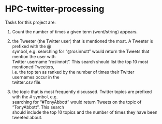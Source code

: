 # HPC-twitter-processing
Tasks for this project are:
1. Count	the	number	of	times	a	given	term	(word/string)	appears.

2. the	Tweeter (the	Twitter	user)	that	is	mentioned	the	most.	 A	Tweeter	is	prefixed	with	the @	
symbol,	e.g.	searching	for	“@rosinnott”	would	return	the	Tweets	that	mention	the	user	with	
Twitter	username	“rosinnott”.	This	search	should	list	the	top	10	most	mentioned	Tweeters,	
i.e.	 the	 top	 ten	 as	 ranked	 by	 the	 number	 of	 times	 their	 Twitter	 usernames occur in	 the	
twitter.csv	file.

3. the	topic	that	is	most	frequently	discussed.	Twitter	topics	are	prefixed	with	the	#	symbol,	e.g.	
searching	for	“#TonyAbbott”	would	return	Tweets	on	the	topic	of	“TonyAbbott”.	This	search	
should	include	the	top	10	topics	and	the	number	of	times	they	have	been	tweeted	about.
